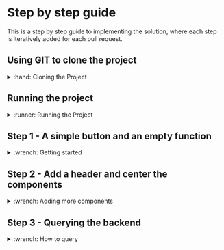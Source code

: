 # Step by step guide
This is a step by step guide to implementing the solution, where each step is iteratively added for each pull request. 

## Using GIT to clone the project
<details>
  <summary>:hand: Cloning the Project</summary>


<br>First we need to open up a terminal, then navigate to where we want to store the project. In this example, we'll store it in the Documents folder. 

<details>
  <summary>:pushpin:Windows</summary>

  First open up the file explorer and navigate to where you want to store the project. On the top of the file explorer, you'll see a path such as `C:/Users/Username/Documents` Click this with your mouse and copy the text.

  Now, open up a command line window, you can do this by pressing the start button, write in `cmd` and press enter when the search is finished.

  When the command line window is open, write `cd "C:/Users/Username/Documents"` The path can be pasted in using `Ctrl-V` assuming you copied it earlier. 
  
</details>

<details>
  <summary>:pushpin:MacOS</summary>


First, open up a terminal, you can do this by using Spotlight, which is the magnifying glass on the top right corner of your screen, write in `terminal` and press enter when the search is finished.

  When the terminal is open, write `cd ~/Documents` 

</details>

Now we want to clone the project using git. This can be done using the `git clone` command with a url to the git repository. In github this can be found by pressing the green `Code` button on the repository page, and it should show the link in the popup box. We'll include it in the command here you simplify things.

Use the following command 

```
git clone https://github.com/Markusdreyer/react-workshop.git
```
</details>


## Running the project
<details>
  <summary>:runner: Running the Project</summary><br>


  First off, we want to start up the project, this allows us to immediately see changes and updates in the web browser as we write out code.

  Now we should still have the terminal or command line window open. So, we need to navigate into the project folder. This can be done by writing

  ```
  cd react-workshop
  ```

  Now the first command you want to run is `npm install` this will install all dependencies for the project, when it is finished, you can write in `npm start`, this will start the project, and open up the web browser.

  Now with the web-app running, it will update as soon as you save file after having written new code, this is done by pressing `CTRL-S` for windows pcs or `Command-S` for macs.

</details>


## Step 1 - A simple button and an empty function
<details>
  <summary>:wrench: Getting started</summary><br>


  In this project we'll be using a component library named Material-UI, it provides us with ready made components, such as buttons, text fields and much much more. There are many such libaries available, and there's usually no need to re-invent the wheel and create buttons and other components entirely from scratch. So, with that out of the way, we'll move onto the first step.

  The first step is going to be to just add a simple button with the label "Get Recipe". This needs to be placed within the `return` statement in the `App.tsx`-file. A button can be added using the following.


  ```js
  <Button>MyLabel</Button>
  ```
  

  The next step is to add an empty function. A function is coded like this, but unlike the Button, it should be placed outside the return statement. Lets name the function getRecipe so it is clear what it is supposed to do.


  ```ts
  const myFunction = () => {
      console.log("Hello world");
    }
  ```

  Now, we want to combine the two, and make the button call/use the function when it is clicked. And this button component has an onClick parameter, see if you can find out how to use this.

  _Note: The button can be stylized in many ways. Take a look at the documentation here for an overview: https://mui.com/material-ui/react-button/_



  <details>
    <summary>:sparkles:Show solution:sparkles:</summary>

  ```ts
    import Button from '@mui/material/Button';

    function App() {

        const getRecipe = () => {
                console.log("Hello world")
            }

        return (
            <Button onClick={() => getRecipe()}>Get Recipe</Button>
        );
    }

    export default App;
  ```
  </details>

  Now you might be wondering what the console is. The console is a debugging tool that provides a way to view messages, inspect values, and run JavaScript code directly in a web browser or in other JavaScript environments such as Node.js.

  In web development, the console is usually accessed using the JavaScript console object, which is built into the browser's developer tools. You can open the console in most modern browsers by pressing `F12` or by right-clicking on a web page and selecting `Inspect Element`. The console appears as a separate panel within the developer tools.

  Once the console is open, you can use it to view output from your JavaScript code, check the values of variables, and run code directly in the console. This is useful for testing and debugging your code, as well as for exploring the behavior of JavaScript and the web platform.
  Try using it now to see what happens when you click the button on your website.

</details>

## Step 2 - Add a header and center the components
<details>
  <summary>:wrench: Adding more components</summary>

  <br>

  <details>
  <summary>:one: Adding the header</summary>

  <br>Now that we have our simple button, we want to add a header, a text at the top of the page, we want to write "`Your Name`'s Magic Cookbok". 
  Components in react can however only return one main parent element. A parent element is an HTML-like element that contains one or more child elements. The child elements are nested within the parent element and are considered to be a part of the parent element.

  For example:

  ```ts
  return (
          <div>
            <p> I am a child of div</p>
            <p> I am another child of div</p>
          </div>
        );

  ```

  In this example, div is the parent element, and the two p elements are child elements. The parent element div contains and wraps around the two child elements.

  Now, you can go ahead and add a parent element which wraps around our existing button.

<details>
    <summary>:sparkles:Show solution:sparkles:</summary>


  ```ts
    return (
        <div>
          <Button onClick={() => getRecipe()}>Get Recipe</Button>
        </div>
      );
  ```
</details>


  The next step is to add the header, usually we could just add some text above the button, or use existing html elements such as `<h1> <h2>` etc. but we want to customize this a bit more and use more of the existing material-ui components. So we're going to use the `<Box>` component

  ```ts
  <Box>This is some text</Box>

  ```
  _Note: The text within the Box can be stylized in many ways. Take a look at the documentation here for an overview: https://mui.com/system/typography/_

  As the `Box`is a material-ui component, it has access to many helpful layout options. And many of these will be helpful later on, so we can go ahead and replace the parent `<div>` element with a `<Box>` component.
  Also, in addition to adding the `YourName's Magic Cookbook`, try setting the font size of the text within the box to 26 pixels.

  ```ts
  Hint: You can access the style properties of the box component using sx, e.g.

  <Box sx={{someProperty: propertyValue}}>
  ```

<details>
    <summary>:sparkles:Show solution:sparkles:</summary>


  ```ts
    return (
      <Box sx={{fontSize: 26}}>
        YourName's Magic Cookbook
        <Button onClick={() => getRecipe()}>Get Recipe</Button>
      </Box>
      );
  ```
</details>
  

  </details>

  <details>
  <summary>:two: Centering things</summary>

  <br> So now we have some properly sized text! Next up we usually don't want everything to be stuck in the upper left corner of the screen. So lets go ahead and get things more centered. There are many ways to do this, but as we already have a parent `<Box>` element, we can go ahead and use this. 

  _Note: The layout within the Box can be stylized in many ways. Take a look at the documentation here for an overview: https://mui.com/material-ui/react-box/_

  So our goal is to center the text and button so they appear in the middle of the screen. 

  ```ts
  Hint: You can use the textAlign and justifyContent properties. 
  ```


<details>
    <summary>:sparkles:Show solution:sparkles:</summary>

  ```ts
    return (
      <Box sx={{fontSize: 26, textAlign: "center", justifyContent: "center"}}>
          YourName's Magic Cookbook
          <Button variant={"contained"} onClick={() => getRecipe()}>Get Recipe</Button>
      </Box>
      );
  ```
</details>

  Great, now things are centered! However, having the button and the header on the same line isn't ideal. Lets improve this by getting them on separate lines. 

  We can do this by adding another `<Box>` component that wraps around the text you've written, try doing this now.

<details>
    <summary>:sparkles:Show solution:sparkles:</summary>

  ```ts
    return (
      <Box sx={{textAlign: "center", justifyContent: "center"}}>
          <Box sx={{fontSize: 26}}>
          YourName's Magic Cookbook
          </Box>
          <Button onClick={() => getRecipe()}>Get Recipe</Button>
      </Box>
      );
  ```
</details>

  
  Perfect, now last thing we might notice is that things are looking a bit cramped, and also, the button doesn't reaally look like a button yet. Lets do something about this. First off, we want to add a bit of padding to both the `<Box>` components we have. To make things less cramped we can use the `padding` and `paddingBottom / paddingTop` styling properties. 
  
  And the `<Button>` component has the built in property `variant` try adding this to the button, it accepts a few predefined options namely `text | outlined | contained` try these out and find one that you like.

<details>
    <summary>:sparkles:Show step 2 final solution:sparkles:</summary>

  ```ts
    import { Box } from '@mui/material';
    import Button from '@mui/material/Button';

    function App() {

        const getRecipe = () => {
                console.log("Hello world")
            }

            return (
                <Box sx={{textAlign: "center", justifyContent: "center", padding: 2}}>
                    <Box sx={{fontSize: 26, paddingBottom: 2}}>
                    YourName's Magic Cookbook
                    </Box>
                    <Button variant={'outlined'} onClick={() => getRecipe()}>Get Recipe</Button>
                </Box>
            );
    }

    export default App;
  ```
</details>

  All right, now we've finished adding the header, and improving the layout a bit! Next step, we'll start having the button do something.
  
  </details>

</details>

## Step 3 - Querying the backend
<details>
  <summary>:wrench: How to query </summary>

</details>